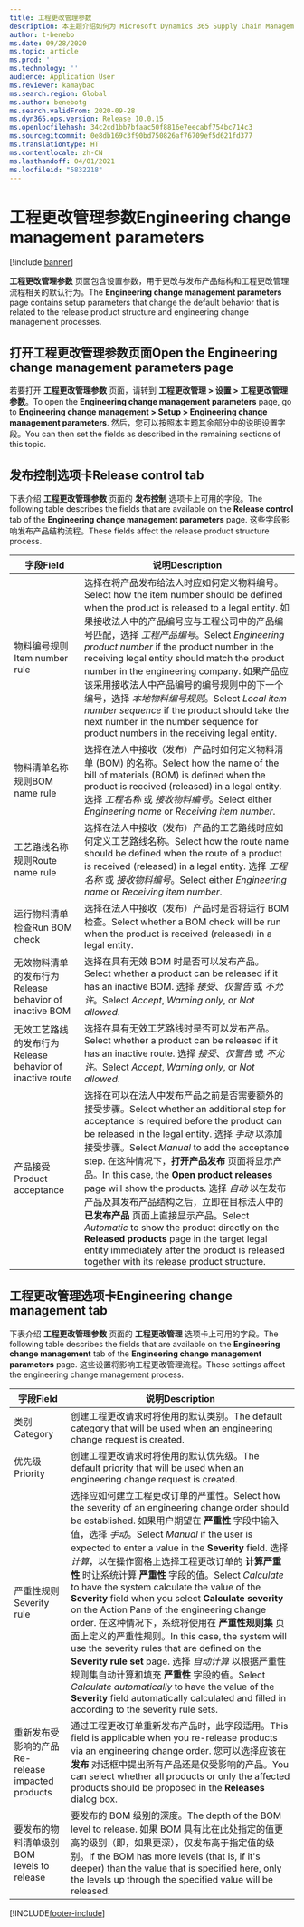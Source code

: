 ```yaml
---
title: 工程更改管理参数
description: 本主题介绍如何为 Microsoft Dynamics 365 Supply Chain Management 配置工程更改管理功能。
author: t-benebo
ms.date: 09/28/2020
ms.topic: article
ms.prod: ''
ms.technology: ''
audience: Application User
ms.reviewer: kamaybac
ms.search.region: Global
ms.author: benebotg
ms.search.validFrom: 2020-09-28
ms.dyn365.ops.version: Release 10.0.15
ms.openlocfilehash: 34c2cd1bb7bfaac50f8816e7eecabf754bc714c3
ms.sourcegitcommit: 0e8db169c3f90bd750826af76709ef5d621fd377
ms.translationtype: HT
ms.contentlocale: zh-CN
ms.lasthandoff: 04/01/2021
ms.locfileid: "5832218"
---
```

# <a name="engineering-change-management-parameters"></a><span data-ttu-id="5c091-103">工程更改管理参数</span><span class="sxs-lookup"><span data-stu-id="5c091-103">Engineering change management parameters</span></span>

[!include [banner](../includes/banner.md)]

<span data-ttu-id="5c091-104">**工程更改管理参数** 页面包含设置参数，用于更改与发布产品结构和工程更改管理流程相关的默认行为。</span><span class="sxs-lookup"><span data-stu-id="5c091-104">The **Engineering change management parameters** page contains setup parameters that change the default behavior that is related to the release product structure and engineering change management processes.</span></span>

## <a name="open-the-engineering-change-management-parameters-page"></a><span data-ttu-id="5c091-105">打开工程更改管理参数页面</span><span class="sxs-lookup"><span data-stu-id="5c091-105">Open the Engineering change management parameters page</span></span>

<span data-ttu-id="5c091-106">若要打开 **工程更改管理参数** 页面，请转到 **工程更改管理 \> 设置 \> 工程更改管理参数**。</span><span class="sxs-lookup"><span data-stu-id="5c091-106">To open the **Engineering change management parameters** page, go to **Engineering change management \> Setup \> Engineering change management parameters**.</span></span> <span data-ttu-id="5c091-107">然后，您可以按照本主题其余部分中的说明设置字段。</span><span class="sxs-lookup"><span data-stu-id="5c091-107">You can then set the fields as described in the remaining sections of this topic.</span></span>

## <a name="release-control-tab"></a><span data-ttu-id="5c091-108">发布控制选项卡</span><span class="sxs-lookup"><span data-stu-id="5c091-108">Release control tab</span></span>

<span data-ttu-id="5c091-109">下表介绍 **工程更改管理参数** 页面的 **发布控制** 选项卡上可用的字段。</span><span class="sxs-lookup"><span data-stu-id="5c091-109">The following table describes the fields that are available on the **Release control** tab of the **Engineering change management parameters** page.</span></span> <span data-ttu-id="5c091-110">这些字段影响发布产品结构流程。</span><span class="sxs-lookup"><span data-stu-id="5c091-110">These fields affect the release product structure process.</span></span>

| <span data-ttu-id="5c091-111">字段</span><span class="sxs-lookup"><span data-stu-id="5c091-111">Field</span></span> | <span data-ttu-id="5c091-112">说明</span><span class="sxs-lookup"><span data-stu-id="5c091-112">Description</span></span> |
|---|---|
| <span data-ttu-id="5c091-113">物料编号规则</span><span class="sxs-lookup"><span data-stu-id="5c091-113">Item number rule</span></span> | <span data-ttu-id="5c091-114">选择在将产品发布给法人时应如何定义物料编号。</span><span class="sxs-lookup"><span data-stu-id="5c091-114">Select how the item number should be defined when the product is released to a legal entity.</span></span> <span data-ttu-id="5c091-115">如果接收法人中的产品编号应与工程公司中的产品编号匹配，选择 *工程产品编号*。</span><span class="sxs-lookup"><span data-stu-id="5c091-115">Select *Engineering product number* if the product number in the receiving legal entity should match the product number in the engineering company.</span></span> <span data-ttu-id="5c091-116">如果产品应该采用接收法人中产品编号的编号规则中的下一个编号，选择 *本地物料编号规则*。</span><span class="sxs-lookup"><span data-stu-id="5c091-116">Select *Local item number sequence* if the product should take the next number in the number sequence for product numbers in the receiving legal entity.</span></span> |
| <span data-ttu-id="5c091-117">物料清单名称规则</span><span class="sxs-lookup"><span data-stu-id="5c091-117">BOM name rule</span></span> | <span data-ttu-id="5c091-118">选择在法人中接收（发布）产品时如何定义物料清单 (BOM) 的名称。</span><span class="sxs-lookup"><span data-stu-id="5c091-118">Select how the name of the bill of materials (BOM) is defined when the product is received (released) in a legal entity.</span></span> <span data-ttu-id="5c091-119">选择 *工程名称* 或 *接收物料编号*。</span><span class="sxs-lookup"><span data-stu-id="5c091-119">Select either *Engineering name* or *Receiving item number*.</span></span> |
| <span data-ttu-id="5c091-120">工艺路线名称规则</span><span class="sxs-lookup"><span data-stu-id="5c091-120">Route name rule</span></span> | <span data-ttu-id="5c091-121">选择在法人中接收（发布）产品的工艺路线时应如何定义工艺路线名称。</span><span class="sxs-lookup"><span data-stu-id="5c091-121">Select how the route name should be defined when the route of a product is received (released) in a legal entity.</span></span> <span data-ttu-id="5c091-122">选择 *工程名称* 或 *接收物料编号*。</span><span class="sxs-lookup"><span data-stu-id="5c091-122">Select either *Engineering name* or *Receiving item number*.</span></span> |
| <span data-ttu-id="5c091-123">运行物料清单检查</span><span class="sxs-lookup"><span data-stu-id="5c091-123">Run BOM check</span></span> | <span data-ttu-id="5c091-124">选择在法人中接收（发布）产品时是否将运行 BOM 检查。</span><span class="sxs-lookup"><span data-stu-id="5c091-124">Select whether a BOM check will be run when the product is received (released) in a legal entity.</span></span> |
| <span data-ttu-id="5c091-125">无效物料清单的发布行为</span><span class="sxs-lookup"><span data-stu-id="5c091-125">Release behavior of inactive BOM</span></span> | <span data-ttu-id="5c091-126">选择在具有无效 BOM 时是否可以发布产品。</span><span class="sxs-lookup"><span data-stu-id="5c091-126">Select whether a product can be released if it has an inactive BOM.</span></span> <span data-ttu-id="5c091-127">选择 *接受*、*仅警告* 或 *不允许*。</span><span class="sxs-lookup"><span data-stu-id="5c091-127">Select *Accept*, *Warning only*, or *Not allowed*.</span></span> |
| <span data-ttu-id="5c091-128">无效工艺路线的发布行为</span><span class="sxs-lookup"><span data-stu-id="5c091-128">Release behavior of inactive route</span></span> | <span data-ttu-id="5c091-129">选择在具有无效工艺路线时是否可以发布产品。</span><span class="sxs-lookup"><span data-stu-id="5c091-129">Select whether a product can be released if it has an inactive route.</span></span> <span data-ttu-id="5c091-130">选择 *接受*、*仅警告* 或 *不允许*。</span><span class="sxs-lookup"><span data-stu-id="5c091-130">Select *Accept*, *Warning only*, or *Not allowed*.</span></span>|
| <span data-ttu-id="5c091-131">产品接受</span><span class="sxs-lookup"><span data-stu-id="5c091-131">Product acceptance</span></span> | <span data-ttu-id="5c091-132">选择在可以在法人中发布产品之前是否需要额外的接受步骤。</span><span class="sxs-lookup"><span data-stu-id="5c091-132">Select whether an additional step for acceptance is required before the product can be released in the legal entity.</span></span> <span data-ttu-id="5c091-133">选择 *手动* 以添加接受步骤。</span><span class="sxs-lookup"><span data-stu-id="5c091-133">Select *Manual* to add the acceptance step.</span></span> <span data-ttu-id="5c091-134">在这种情况下，**打开产品发布** 页面将显示产品。</span><span class="sxs-lookup"><span data-stu-id="5c091-134">In this case, the **Open product releases** page will show the products.</span></span> <span data-ttu-id="5c091-135">选择 *自动* 以在发布产品及其发布产品结构之后，立即在目标法人中的 **已发布产品** 页面上直接显示产品。</span><span class="sxs-lookup"><span data-stu-id="5c091-135">Select *Automatic* to show the product directly on the **Released products** page in the target legal entity immediately after the product is released together with its release product structure.</span></span> |

## <a name="engineering-change-management-tab"></a><span data-ttu-id="5c091-136">工程更改管理选项卡</span><span class="sxs-lookup"><span data-stu-id="5c091-136">Engineering change management tab</span></span>

<span data-ttu-id="5c091-137">下表介绍 **工程更改管理参数** 页面的 **工程更改管理** 选项卡上可用的字段。</span><span class="sxs-lookup"><span data-stu-id="5c091-137">The following table describes the fields that are available on the **Engineering change management** tab of the **Engineering change management parameters** page.</span></span> <span data-ttu-id="5c091-138">这些设置将影响工程更改管理流程。</span><span class="sxs-lookup"><span data-stu-id="5c091-138">These settings affect the engineering change management process.</span></span>

| <span data-ttu-id="5c091-139">字段</span><span class="sxs-lookup"><span data-stu-id="5c091-139">Field</span></span> | <span data-ttu-id="5c091-140">说明</span><span class="sxs-lookup"><span data-stu-id="5c091-140">Description</span></span> |
|---|---|
| <span data-ttu-id="5c091-141">类别</span><span class="sxs-lookup"><span data-stu-id="5c091-141">Category</span></span> | <span data-ttu-id="5c091-142">创建工程更改请求时将使用的默认类别。</span><span class="sxs-lookup"><span data-stu-id="5c091-142">The default category that will be used when an engineering change request is created.</span></span> |
| <span data-ttu-id="5c091-143">优先级</span><span class="sxs-lookup"><span data-stu-id="5c091-143">Priority</span></span> | <span data-ttu-id="5c091-144">创建工程更改请求时将使用的默认优先级。</span><span class="sxs-lookup"><span data-stu-id="5c091-144">The default priority that will be used when an engineering change request is created.</span></span> |
| <span data-ttu-id="5c091-145">严重性规则</span><span class="sxs-lookup"><span data-stu-id="5c091-145">Severity rule</span></span> | <span data-ttu-id="5c091-146">选择应如何建立工程更改订单的严重性。</span><span class="sxs-lookup"><span data-stu-id="5c091-146">Select how the severity of an engineering change order should be established.</span></span> <span data-ttu-id="5c091-147">如果用户期望在 **严重性** 字段中输入值，选择 *手动*。</span><span class="sxs-lookup"><span data-stu-id="5c091-147">Select *Manual* if the user is expected to enter a value in the **Severity** field.</span></span> <span data-ttu-id="5c091-148">选择 *计算*，以在操作窗格上选择工程更改订单的 **计算严重性** 时让系统计算 **严重性** 字段的值。</span><span class="sxs-lookup"><span data-stu-id="5c091-148">Select *Calculate* to have the system calculate the value of the **Severity** field when you select **Calculate severity** on the Action Pane of the engineering change order.</span></span> <span data-ttu-id="5c091-149">在这种情况下，系统将使用在 **严重性规则集** 页面上定义的严重性规则。</span><span class="sxs-lookup"><span data-stu-id="5c091-149">In this case, the system will use the severity rules that are defined on the **Severity rule set** page.</span></span> <span data-ttu-id="5c091-150">选择 *自动计算* 以根据严重性规则集自动计算和填充 **严重性** 字段的值。</span><span class="sxs-lookup"><span data-stu-id="5c091-150">Select *Calculate automatically* to have the value of the **Severity** field automatically calculated and filled in according to the severity rule sets.</span></span> |
| <span data-ttu-id="5c091-151">重新发布受影响的产品</span><span class="sxs-lookup"><span data-stu-id="5c091-151">Re-release impacted products</span></span> | <span data-ttu-id="5c091-152">通过工程更改订单重新发布产品时，此字段适用。</span><span class="sxs-lookup"><span data-stu-id="5c091-152">This field is applicable when you re-release products via an engineering change order.</span></span> <span data-ttu-id="5c091-153">您可以选择应该在 **发布** 对话框中提出所有产品还是仅受影响的产品。</span><span class="sxs-lookup"><span data-stu-id="5c091-153">You can select whether all products or only the affected products should be proposed in the **Releases** dialog box.</span></span> |
| <span data-ttu-id="5c091-154">要发布的物料清单级别</span><span class="sxs-lookup"><span data-stu-id="5c091-154">BOM levels to release</span></span> | <span data-ttu-id="5c091-155">要发布的 BOM 级别的深度。</span><span class="sxs-lookup"><span data-stu-id="5c091-155">The depth of the BOM level to release.</span></span> <span data-ttu-id="5c091-156">如果 BOM 具有比在此处指定的值更高的级别（即，如果更深），仅发布高于指定值的级别。</span><span class="sxs-lookup"><span data-stu-id="5c091-156">If the BOM has more levels (that is, if it's deeper) than the value that is specified here, only the levels up through the specified value will be released.</span></span> |


[!INCLUDE[footer-include](../../includes/footer-banner.md)]